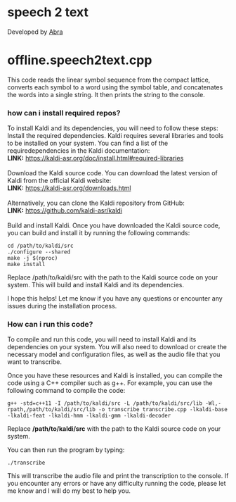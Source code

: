 # speech 2 text
Developed by [Abra](https://github.com/Aegeansword "Abra")
# offline.speech2text.cpp
This code reads the linear symbol sequence from the compact lattice, converts each symbol to a word using the symbol table, and concatenates the words into a single string. It then prints the string to the console.
### how can i install required repos?
To install Kaldi and its dependencies, you will need to follow these steps:
Install the required dependencies. Kaldi requires several libraries and tools to be installed on your system. You can find a list of the requiredependencies in the Kaldi documentation:<br>
**LINK:** https://kaldi-asr.org/doc/install.html#required-libraries<br><br>
Download the Kaldi source code. You can download the latest version of Kaldi from the official Kaldi website:<br>
**LINK:** https://kaldi-asr.org/downloads.html<br><br>
Alternatively, you can clone the Kaldi repository from GitHub:<br>
**LINK:** https://github.com/kaldi-asr/kaldi<br><br>
Build and install Kaldi. Once you have downloaded the Kaldi source code, you can build and install it by running the following commands:
```
cd /path/to/kaldi/src
./configure --shared
make -j $(nproc)
make install
```
Replace /path/to/kaldi/src with the path to the Kaldi source code on your system. This will build and install Kaldi and its dependencies.

I hope this helps! Let me know if you have any questions or encounter any issues during the installation process.
### How can i run this code?
To compile and run this code, you will need to install Kaldi and its dependencies on your system. You will also need to download or create the necessary model and configuration files, as well as the audio file that you want to transcribe.

Once you have these resources and Kaldi is installed, you can compile the code using a C++ compiler such as g++. For example, you can use the following command to compile the code:
```
g++ -std=c++11 -I /path/to/kaldi/src -L /path/to/kaldi/src/lib -Wl,-rpath,/path/to/kaldi/src/lib -o transcribe transcribe.cpp -lkaldi-base -lkaldi-feat -lkaldi-hmm -lkaldi-gmm -lkaldi-decoder
```
Replace **/path/to/kaldi/src** with the path to the Kaldi source code on your system.

You can then run the program by typing:
```
./transcribe
```

This will transcribe the audio file and print the transcription to the console. If you encounter any errors or have any difficulty running the code, please let me know and I will do my best to help you.
